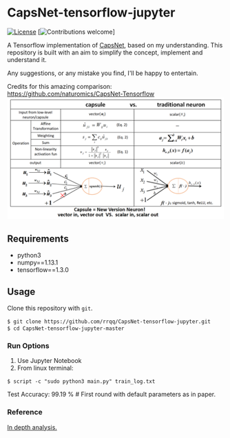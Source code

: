 # CapsNet-tensorflow-jupyter

[![License](https://img.shields.io/badge/license-Apache%202.0-blue.svg?style=plastic)](https://opensource.org/licenses/Apache-2.0) [![Contributions welcome](https://img.shields.io/badge/contributions-welcome-brightgreen.svg?style=plastic)]

A Tensorflow implementation of [CapsNet](https://arxiv.org/abs/1710.09829), based on my understanding. This repository is built with an aim to simplify the concept, implement and understand it.

Any suggestions, or any mistake you find, I'll be happy to entertain.

Credits for this amazing comparison: <https://github.com/naturomics/CapsNet-Tensorflow> ![capsVSneuron](capsuleVSneuron.png)

## Requirements

- python3
- numpy==1.13.1
- tensorflow==1.3.0

## Usage

Clone this repository with `git`.

```
$ git clone https://github.com/rrqq/CapsNet-tensorflow-jupyter.git
$ cd CapsNet-tensorflow-jupyter-master
```

### Run Options

1. Use Jupyter Notebook
2. From linux terminal:

  ```
  $ script -c "sudo python3 main.py" train_log.txt
  ```

Test Accuracy: 99.19 % # First round with default parameters as in paper.

### Reference

[In depth analysis.](https://github.com/naturomics/CapsNet-Tensorflow)
